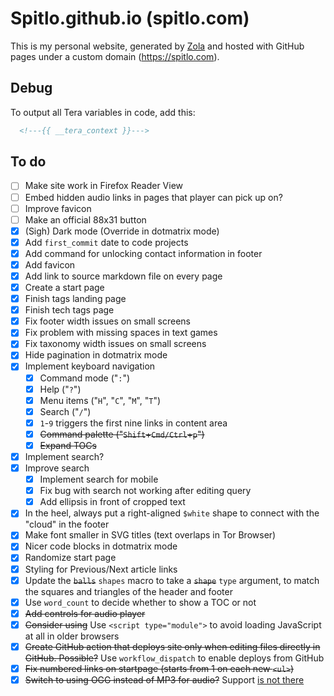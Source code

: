 # Spitlo.github.io (spitlo.com)

This is my personal website, generated by [Zola](https://getzola.org) and hosted with GitHub pages under a custom domain (<https://spitlo.com>).

## Debug

To output all Tera variables in code, add this:

```html
  <!---{{ __tera_context }}--->
```

## To do

- [ ] Make site work in Firefox Reader View
- [ ] Embed hidden audio links in pages that player can pick up on?
- [ ] Improve favicon
- [ ] Make an official 88x31 button
- [x] (Sigh) Dark mode (Override in dotmatrix mode)
- [x] Add `first_commit` date to code projects
- [x] Add command for unlocking contact information in footer
- [x] Add favicon
- [x] Add link to source markdown file on every page
- [x] Create a start page
- [x] Finish tags landing page
- [x] Finish tech tags page
- [x] Fix footer width issues on small screens
- [x] Fix problem with missing spaces in text games
- [x] Fix taxonomy width issues on small screens
- [x] Hide pagination in dotmatrix mode
- [x] Implement keyboard navigation
  - [x] Command mode ("`:`")
  - [x] Help ("`?`")
  - [x] Menu items ("`H`", "`C`", "`M`", "`T`")
  - [x] Search ("`/`")
  - [x] `1`-`9` triggers the first nine links in content area
  - [x] ~~Command palette ("`Shift`+`Cmd/Ctrl`+`p`")~~
  - [x] ~~Expand TOCs~~
- [x] Implement search?
- [x] Improve search
  - [x] Implement search for mobile
  - [x] Fix bug with search not working after editing query
  - [x] Add ellipsis in front of cropped text
- [x] In the heel, always put a right-aligned `$white` shape to connect with the "cloud" in the footer
- [x] Make font smaller in SVG titles (text overlaps in Tor Browser)
- [x] Nicer code blocks in dotmatrix mode
- [x] Randomize start page
- [x] Styling for Previous/Next article links
- [x] Update the ~~`balls`~~ `shapes` macro to take a ~~`shape`~~ `type` argument, to match the squares and triangles of the header and footer
- [x] Use `word_count` to decide whether to show a TOC or not
- [x] ~~Add controls for audio player~~
- [x] ~~Consider using~~ Use `<script type="module">` to avoid loading JavaScript at all in older browsers
- [x] ~~Create GitHub action that deploys site only when editing files directly in GitHub. Possible?~~ Use `workflow_dispatch` to enable deploys from GitHub
- [x] ~~Fix numbered links on startpage (starts from 1 on each new `<ul>`)~~
- [x] ~~Switch to using OGG instead of MP3 for audio?~~ Support [is not there](https://caniuse.com/?search=ogg)
